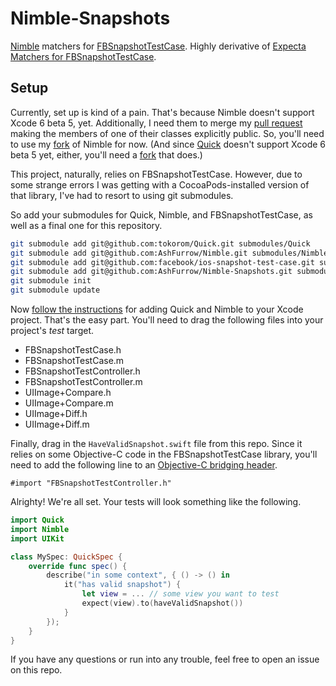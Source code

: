 Nimble-Snapshots
=============================

[Nimble](https://github.com/Quick/Nimble) matchers for [FBSnapshotTestCase](https://github.com/facebook/ios-snapshot-test-case).
Highly derivative of [Expecta Matchers for FBSnapshotTestCase](https://github.com/dblock/ios-snapshot-test-case-expecta). 

Setup
----------------

Currently, set up is kind of a pain. That's because Nimble doesn't support 
Xcode 6 beta 5, yet. Additionally, I need them to merge my [pull request](https://github.com/Quick/Nimble/pull/16)
making the members of one of their classes explicitly public. So, you'll need to
use my [fork](https://github.com/AshFurrow/Nimble-Snapshots) of Nimble for now.
(And since [Quick](https://github.com/Quick/Quick) doesn't support Xcode 6 beta 
5 yet, either, you'll need a [fork](https://github.com/tokorom/Quick) that does.)

This project, naturally, relies on FBSnapshotTestCase. However, due to some 
strange errors I was getting with a CocoaPods-installed version of that library,
I've had to resort to using git submodules. 

So add your submodules for Quick, Nimble, and FBSnapshotTestCase, as well as a 
final one for this repository.

```sh
git submodule add git@github.com:tokorom/Quick.git submodules/Quick
git submodule add git@github.com:AshFurrow/Nimble.git submodules/Nimble
git submodule add git@github.com:facebook/ios-snapshot-test-case.git submodules/FBSnapshotTestCase
git submodule add git@github.com:AshFurrow/Nimble-Snapshots.git submodules/Nimble-Snapshots
git submodule init
git submodule update

```

Now [follow the instructions](https://github.com/Quick/Quick#2-add-quickxcodeproj-and-nimblexcodeproj-to-your-test-target)
for adding Quick and Nimble to your Xcode project. That's the easy part. You'll 
need to drag the following files into your project's *test* target.

* FBSnapshotTestCase.h
* FBSnapshotTestCase.m
* FBSnapshotTestController.h
* FBSnapshotTestController.m
* UIImage+Compare.h
* UIImage+Compare.m
* UIImage+Diff.h
* UIImage+Diff.m

Finally, drag in the `HaveValidSnapshot.swift` file from this repo. Since it 
relies on some Objective-C code in the FBSnapshotTestCase library, you'll need 
to add the following line to an [Objective-C bridging header](https://developer.apple.com/library/prerelease/ios/documentation/Swift/Conceptual/BuildingCocoaApps/MixandMatch.html#//apple_ref/doc/uid/TP40014216-CH10-XID_79).

```objc
#import "FBSnapshotTestController.h"
```

Alrighty! We're all set. Your tests will look something like the following.

```swift
import Quick
import Nimble
import UIKit

class MySpec: QuickSpec {
    override func spec() {
        describe("in some context", { () -> () in
            it("has valid snapshot") {
                let view = ... // some view you want to test
                expect(view).to(haveValidSnapshot())
            }
        });
    }
}
```

If you have any questions or run into any trouble, feel free to open an issue
on this repo. 
